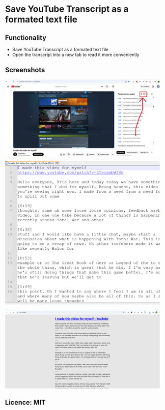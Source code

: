 # Save YouTube Transcript as a formated text file

## Functionality

- Save YouTube Transcript as a formated text file
- Open the transcript into a new tab to read it more conveniently

## Screenshots

![1.png](screens/1/1.png)

![2.png](screens/1/2.png)

![3.png](screens/1/3.png)

## Licence: MIT